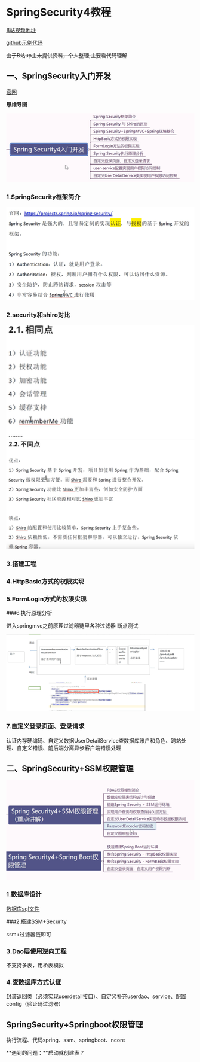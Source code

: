 # SpringSecurity4教程

[B站视频地址](https://www.bilibili.com/video/av51809660)

[github示例代码](https://github.com/liutaob/studySpringSecurity)

~~由于B站up主未提供资料，个人整理,主要看代码理解~~

## 一、SpringSecurity入门开发

[官网](https://spring.io/projects/spring-security)

**思维导图**

![思维导图一](image/p1.png)

### 1.SpringSecurity框架简介

![框架简介](image/p2.png)

### 2.security和shiro对比

![相同点](image/p3.png) 
![不同点](image/p4.png) 

### 3.搭建工程

### 4.HttpBasic方式的权限实现

### 5.FormLogin方式的权限实现

###6.执行原理分析

进入springmvc之前原理过滤器链里各种过滤器 断点测试

![原理](image/p5.png)

### 7.自定义登录页面、登录请求

认证内存硬编码、自定义数据UserDetailService查数据库账户和角色、跨站处理、自定义错误、前后端分离异步客户端错误处理

## 二、SpringSecurity+SSM权限管理

![思维导图二](image/p6.png)

### 1.数据库设计

[数据库sql文件](sql.md)

###2.搭建SSM+Security

ssm+过滤器链即可

### 3.Dao层使用逆向工程

不支持多表，用桥表模拟

### 4.查数据库方式认证

封装返回类（必须实现userdetail接口）、自定义补充userdao、service、配置config（验证码过滤器）

## SpringSecurity+Springboot权限管理

执行流程、代码spring、ssm、springboot、ncore

**遇到的问题：**启动就创建表？